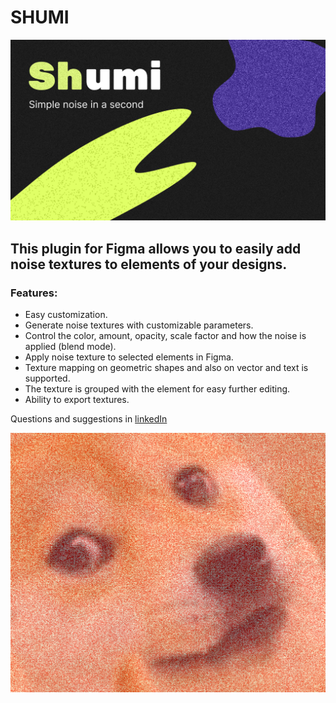# SHUMI

<img src="./shumiImg/shumi_coverArt.png" alt="cover art">

## This plugin for Figma allows you to easily add noise textures to elements of your designs.

### Features:

- Easy customization.
- Generate noise textures with customizable parameters.
- Control the color, amount, opacity, scale factor and how the noise is applied (blend mode).
- Apply noise texture to selected elements in Figma.
- Texture mapping on geometric shapes and also on vector and text is supported.
- The texture is grouped with the element for easy further editing.
- Ability to export textures.

Questions and suggestions in <a href="https://www.linkedin.com/in/borschevsky">linkedIn</a>

<img src="./shumiImg/shumi_zoom_2.png" alt="dogs">
